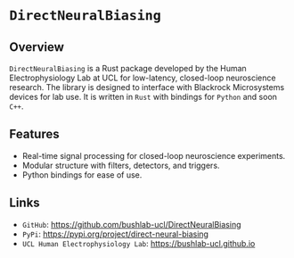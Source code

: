 # `DirectNeuralBiasing`

## Overview

`DirectNeuralBiasing` is a Rust package developed by the Human Electrophysiology Lab at UCL for low-latency, closed-loop neuroscience research. The library is designed to interface with Blackrock Microsystems devices for lab use. It is written in `Rust` with bindings for `Python` and soon `C++`.

## Features

- Real-time signal processing for closed-loop neuroscience experiments.
- Modular structure with filters, detectors, and triggers.
- Python bindings for ease of use.

## Links

- `GitHub`: https://github.com/bushlab-ucl/DirectNeuralBiasing
- `PyPi`: https://pypi.org/project/direct-neural-biasing
- `UCL Human Electrophysiology Lab`: https://bushlab-ucl.github.io
